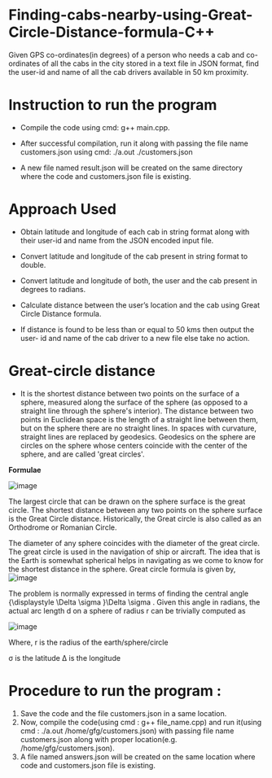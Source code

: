# Finding-cabs-nearby-using-Great-Circle-Distance-formula-C++ 

Given GPS co-ordinates(in degrees) of a person who needs a cab and co-ordinates of all the cabs in the city stored in a text file in JSON format, find the user-id and name of all the cab drivers available in 50 km proximity.

**Instruction to run the program**
 ============= 
* Compile the code using cmd: g++ main.cpp.

* After successful compilation, run it along with passing the file name customers.json using cmd: ./a.out ./customers.json

* A new file named result.json will be created on the same directory where the code and customers.json file is existing.

Approach Used
==============

* Obtain latitude and longitude of each cab in string format along with their user-id and name from the JSON encoded input file.

* Convert latitude and longitude of the cab present in string format to double.

* Convert latitude and longitude of both, the user and the cab present in degrees to radians.

* Calculate distance between the user’s location and the cab using Great Circle Distance formula.

* If distance is found to be less than or equal to 50 kms then output the user- id and name of the cab driver to a new file else take no action.


Great-circle distance
===========
* It is the shortest distance between two points on the surface of a sphere, measured along the surface of the sphere (as opposed to a straight line through the sphere's interior). The distance between two points in Euclidean space is the length of a straight line between them, but on the sphere there are no straight lines. In spaces with curvature, straight lines are replaced by geodesics. Geodesics on the sphere are circles on the sphere whose centers coincide with the center of the sphere, and are called 'great circles'.

**Formulae**

![image](https://user-images.githubusercontent.com/85600318/191788842-b4a01f8f-87ba-45f1-a4cf-1c776f3161c2.png)

The largest circle that can be drawn on the sphere surface is the great circle. The shortest distance between any two points on the sphere surface is the Great Circle distance. Historically, the Great circle is also called as an Orthodrome or Romanian Circle.

The diameter of any sphere coincides with the diameter of the great circle. The great circle is used in the navigation of ship or aircraft. The idea that is the Earth is somewhat spherical helps in navigating as we come to know for the shortest distance in the sphere.
Great circle formula is given by,
![image](https://user-images.githubusercontent.com/85600318/191789820-360f27d2-e6ad-42be-a40c-e91ae8a29148.png)

The problem is normally expressed in terms of finding the central angle {\displaystyle \Delta \sigma }\Delta \sigma . Given this angle in radians, the actual arc length d on a sphere of radius r can be trivially computed as

![image](https://user-images.githubusercontent.com/85600318/191790285-90c3c8ae-5cb2-49d5-ae8e-83f4c32e91a0.png)

Where,
r is the radius of the earth/sphere/circle

σ  is the latitude
∆ is the longitude

Procedure to run the program :
==========
1. Save the code and the file customers.json in a same location.
2. Now, compile the code(using cmd : g++ file_name.cpp) and run it(using cmd : ./a.out /home/gfg/customers.json) with passing file name customers.json along with proper location(e.g. /home/gfg/customers.json).
3. A file named answers.json will be created on the same location where code and customers.json file is existing.

